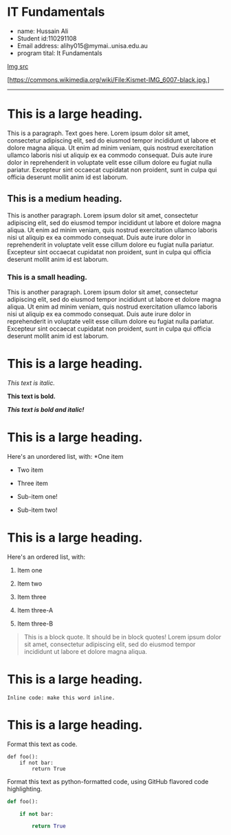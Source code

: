 # IT Fundamentals
- name: Hussain Ali
- Student id:110291108
- Email address: alihy015@mymai..unisa.edu.au
- program tital: It Fundamentals

[Img src](https://commons.wikimedia.org/wiki/file:Kismet-IMG_6007-black.jpg.)

[https://commons.wikimedia.org/wiki/File:Kismet-IMG_6007-black.jpg.] 

------------------------------------------------


# This is a large heading.
This is a paragraph. Text goes here. Lorem ipsum dolor sit amet, consectetur adipiscing elit, sed do eiusmod tempor incididunt ut labore et dolore magna aliqua. Ut enim ad minim veniam, quis nostrud exercitation ullamco laboris nisi ut aliquip ex ea commodo consequat. Duis aute irure dolor in reprehenderit in voluptate velit esse cillum dolore eu fugiat nulla pariatur. Excepteur sint occaecat cupidatat non proident, sunt in culpa qui officia deserunt mollit anim id est laborum.

## This is a medium heading.
This is another paragraph. Lorem ipsum dolor sit amet, consectetur adipiscing elit, sed do eiusmod tempor incididunt ut labore et dolore magna aliqua. Ut enim ad minim veniam, quis nostrud exercitation ullamco laboris nisi ut aliquip ex ea commodo consequat. Duis aute irure dolor in reprehenderit in voluptate velit esse cillum dolore eu fugiat nulla pariatur. Excepteur sint occaecat cupidatat non proident, sunt in culpa qui officia deserunt mollit anim id est laborum.

### This is a small heading.
This is another paragraph. Lorem ipsum dolor sit amet, consectetur adipiscing elit, sed do eiusmod tempor incididunt ut labore et dolore magna aliqua. Ut enim ad minim veniam, quis nostrud exercitation ullamco laboris nisi ut aliquip ex ea commodo consequat. Duis aute irure dolor in reprehenderit in voluptate velit esse cillum dolore eu fugiat nulla pariatur. Excepteur sint occaecat cupidatat non proident, sunt in culpa qui officia deserunt mollit anim id est laborum.


# This is a large heading. 


_This text is italic._


**This text is bold.**


**_This text is bold and italic!_**





# This is a large heading. 
Here's an unordered list, with:
*One item

* Two item

* Three item

* Sub-item one!

* Sub-item two!


# This is a large heading. 


Here's an ordered list, with:


1. Item one

2. Item two

3. Item three

4. Item three-A

5. Item three-B



> This is a block quote. It should be in block quotes!  Lorem ipsum dolor sit amet, consectetur adipiscing elit, sed do eiusmod tempor incididunt ut labore et dolore magna aliqua.




# This is a large heading. 

`Inline code: make this word inline.` 


# This is a large heading. 


Format this text as code. 


    def foo():
        if not bar:
            return True



Format this text as python-formatted code, using GitHub flavored code highlighting. 

```python
def foo():

    if not bar:

        return True
```